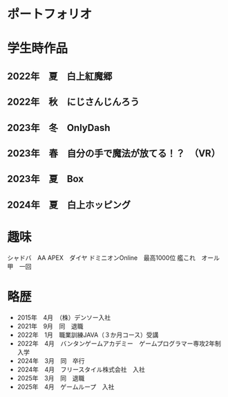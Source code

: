 # ポートフォリオ

# 学生時作品
## 2022年　夏　白上紅魔郷
## 2022年　秋　にじさんじんろう
## 2023年　冬　OnlyDash
## 2023年　春　自分の手で魔法が放てる！？　（VR）
## 2023年　夏　Box
## 2024年　夏　白上ホッピング

# 趣味
シャドバ　AA
APEX　ダイヤ
ドミニオンOnline　最高1000位
艦これ　オール甲　一回

# 略歴
- 2015年　4月　（株）デンソー入社
- 2021年　9月　同　退職
- 2022年　1月　職業訓練JAVA（３か月コース）受講
- 2022年　4月　バンタンゲームアカデミー　ゲームプログラマー専攻2年制　入学
- 2024年　3月　同　卒行
- 2024年　4月　フリースタイル株式会社　入社
- 2025年　3月　同　退職
- 2025年　4月　ゲームループ　入社